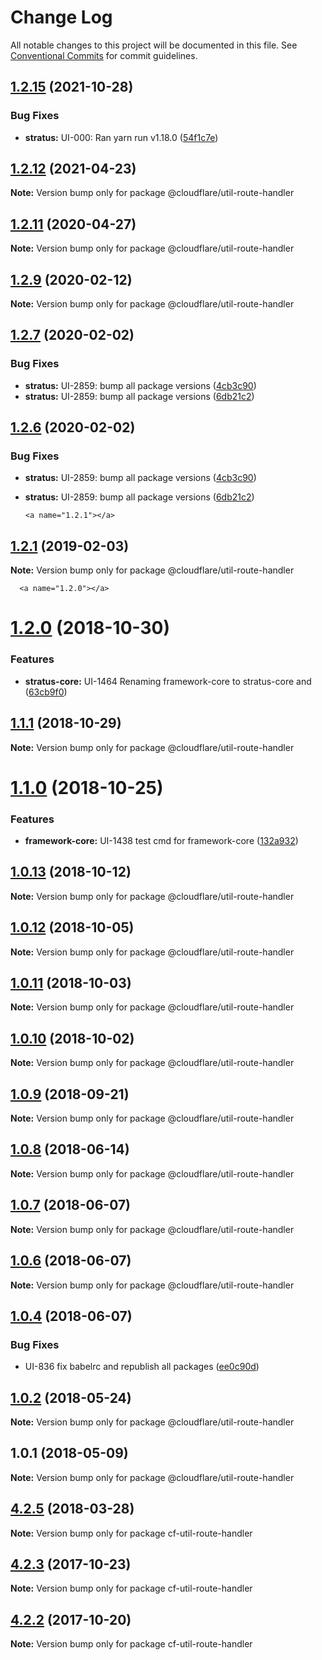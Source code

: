 # Change Log

All notable changes to this project will be documented in this file.
See [Conventional Commits](https://conventionalcommits.org) for commit guidelines.

## [1.2.15](http://stash.cfops.it:7999/fe/stratus/compare/@cloudflare/util-route-handler@1.2.12...@cloudflare/util-route-handler@1.2.15) (2021-10-28)


### Bug Fixes

* **stratus:** UI-000: Ran yarn run v1.18.0 ([54f1c7e](http://stash.cfops.it:7999/fe/stratus/commits/54f1c7e))





## [1.2.12](http://stash.cfops.it:7999/fe/stratus/compare/@cloudflare/util-route-handler@1.2.11...@cloudflare/util-route-handler@1.2.12) (2021-04-23)

**Note:** Version bump only for package @cloudflare/util-route-handler





## [1.2.11](http://stash.cfops.it:7999/fe/stratus/compare/@cloudflare/util-route-handler@1.2.9...@cloudflare/util-route-handler@1.2.11) (2020-04-27)

**Note:** Version bump only for package @cloudflare/util-route-handler





## [1.2.9](http://stash.cfops.it:7999/fe/stratus/compare/@cloudflare/util-route-handler@1.2.7...@cloudflare/util-route-handler@1.2.9) (2020-02-12)

**Note:** Version bump only for package @cloudflare/util-route-handler





## [1.2.7](http://stash.cfops.it:7999/fe/stratus/compare/@cloudflare/util-route-handler@1.2.1...@cloudflare/util-route-handler@1.2.7) (2020-02-02)


### Bug Fixes

* **stratus:** UI-2859: bump all package versions ([4cb3c90](http://stash.cfops.it:7999/fe/stratus/commits/4cb3c90))
* **stratus:** UI-2859: bump all package versions ([6db21c2](http://stash.cfops.it:7999/fe/stratus/commits/6db21c2))





## [1.2.6](http://stash.cfops.it:7999/fe/stratus/compare/@cloudflare/util-route-handler@1.2.1...@cloudflare/util-route-handler@1.2.6) (2020-02-02)


### Bug Fixes

* **stratus:** UI-2859: bump all package versions ([4cb3c90](http://stash.cfops.it:7999/fe/stratus/commits/4cb3c90))
* **stratus:** UI-2859: bump all package versions ([6db21c2](http://stash.cfops.it:7999/fe/stratus/commits/6db21c2))





      <a name="1.2.1"></a>
## [1.2.1](http://stash.cfops.it:7999/fe/stratus/compare/@cloudflare/util-route-handler@1.2.0...@cloudflare/util-route-handler@1.2.1) (2019-02-03)




**Note:** Version bump only for package @cloudflare/util-route-handler

      <a name="1.2.0"></a>
# [1.2.0](http://stash.cfops.it:7999/fe/stratus/compare/@cloudflare/util-route-handler@1.1.1...@cloudflare/util-route-handler@1.2.0) (2018-10-30)


### Features

* **stratus-core:** UI-1464 Renaming framework-core to stratus-core and ([63cb9f0](http://stash.cfops.it:7999/fe/stratus/commits/63cb9f0))




    <a name="1.1.1"></a>
## [1.1.1](http://stash.cfops.it:7999/fe/stratus/compare/@cloudflare/util-route-handler@1.1.0...@cloudflare/util-route-handler@1.1.1) (2018-10-29)




**Note:** Version bump only for package @cloudflare/util-route-handler

  <a name="1.1.0"></a>
# [1.1.0](http://stash.cfops.it:7999/fe/stratus/compare/@cloudflare/util-route-handler@1.0.13...@cloudflare/util-route-handler@1.1.0) (2018-10-25)


### Features

* **framework-core:** UI-1438 test cmd for framework-core ([132a932](http://stash.cfops.it:7999/fe/stratus/commits/132a932))




<a name="1.0.13"></a>
## [1.0.13](http://stash.cfops.it:7999/fe/stratus/compare/@cloudflare/util-route-handler@1.0.12...@cloudflare/util-route-handler@1.0.13) (2018-10-12)




**Note:** Version bump only for package @cloudflare/util-route-handler

<a name="1.0.12"></a>

## [1.0.12](http://stash.cfops.it:7999/fe/stratus/compare/@cloudflare/util-route-handler@1.0.11...@cloudflare/util-route-handler@1.0.12) (2018-10-05)

**Note:** Version bump only for package @cloudflare/util-route-handler

<a name="1.0.11"></a>

## [1.0.11](http://stash.cfops.it:7999/fe/stratus/compare/@cloudflare/util-route-handler@1.0.10...@cloudflare/util-route-handler@1.0.11) (2018-10-03)

**Note:** Version bump only for package @cloudflare/util-route-handler

<a name="1.0.10"></a>

## [1.0.10](http://stash.cfops.it:7999/fe/stratus/compare/@cloudflare/util-route-handler@1.0.9...@cloudflare/util-route-handler@1.0.10) (2018-10-02)

**Note:** Version bump only for package @cloudflare/util-route-handler

<a name="1.0.9"></a>

## [1.0.9](http://stash.cfops.it:7999/fe/stratus/compare/@cloudflare/util-route-handler@1.0.8...@cloudflare/util-route-handler@1.0.9) (2018-09-21)

**Note:** Version bump only for package @cloudflare/util-route-handler

<a name="1.0.8"></a>

## [1.0.8](http://stash.cfops.it:7999/fe/stratus/compare/@cloudflare/util-route-handler@1.0.7...@cloudflare/util-route-handler@1.0.8) (2018-06-14)

**Note:** Version bump only for package @cloudflare/util-route-handler

<a name="1.0.7"></a>

## [1.0.7](http://stash.cfops.it:7999/fe/stratus/compare/@cloudflare/util-route-handler@1.0.4...@cloudflare/util-route-handler@1.0.7) (2018-06-07)

**Note:** Version bump only for package @cloudflare/util-route-handler

<a name="1.0.6"></a>

## [1.0.6](http://stash.cfops.it:7999/fe/stratus/compare/@cloudflare/util-route-handler@1.0.4...@cloudflare/util-route-handler@1.0.6) (2018-06-07)

**Note:** Version bump only for package @cloudflare/util-route-handler

<a name="1.0.4"></a>

## [1.0.4](http://stash.cfops.it:7999/fe/stratus/compare/@cloudflare/util-route-handler@1.0.2...@cloudflare/util-route-handler@1.0.4) (2018-06-07)

### Bug Fixes

* UI-836 fix babelrc and republish all packages
([ee0c90d](http://stash.cfops.it:7999/fe/stratus/commits/ee0c90d))

<a name="1.0.2"></a>

## [1.0.2](http://stash.cfops.it:7999/www/cf-ux/compare/@cloudflare/util-route-handler@1.0.1...@cloudflare/util-route-handler@1.0.2) (2018-05-24)

**Note:** Version bump only for package @cloudflare/util-route-handler

<a name="1.0.1"></a>

## 1.0.1 (2018-05-09)

**Note:** Version bump only for package @cloudflare/util-route-handler

<a name="4.2.5"></a>

## [4.2.5](http://stash.cfops.it:7999/www/cf-ux/compare/cf-util-route-handler@4.2.3...cf-util-route-handler@4.2.5) (2018-03-28)

**Note:** Version bump only for package cf-util-route-handler

<a name="4.2.3"></a>

## [4.2.3](http://stash.cfops.it:7999/www/cf-ux/compare/cf-util-route-handler@4.2.2...cf-util-route-handler@4.2.3) (2017-10-23)

**Note:** Version bump only for package cf-util-route-handler

<a name="4.2.2"></a>

## [4.2.2](http://stash.cfops.it:7999/www/cf-ux/compare/cf-util-route-handler@4.2.1...cf-util-route-handler@4.2.2) (2017-10-20)

**Note:** Version bump only for package cf-util-route-handler
